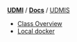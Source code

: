 [**UDMI**](../../) / [**Docs**](../) / [UDMIS](#)

* [Class Overview](class_overview.md)
* [Local docker](local_docker.md)
